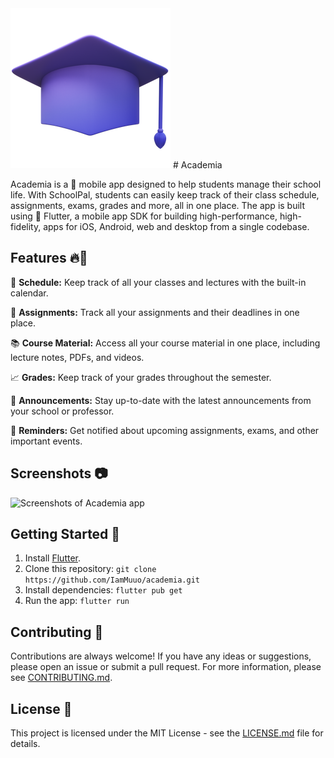 <img src="assets/icons/academia.png">
# Academia 

Academia is a 📱 mobile app designed to help students manage their school life. With SchoolPal, students can easily keep track of their class schedule, assignments, exams, grades and more, all in one place. The app is built using 🚀 Flutter, a mobile app SDK for building high-performance, high-fidelity, apps for iOS, Android, web and desktop from a single codebase. 

## Features 🔥🚀

📅 **Schedule:** Keep track of all your classes and lectures with the built-in calendar.

📝 **Assignments:** Track all your assignments and their deadlines in one place.

📚 **Course Material:** Access all your course material in one place, including lecture notes, PDFs, and videos.

📈 **Grades:** Keep track of your grades throughout the semester.

💬 **Announcements:** Stay up-to-date with the latest announcements from your school or professor.

🔔 **Reminders:** Get notified about upcoming assignments, exams, and other important events.

## Screenshots 📷

![Screenshots of Academia app](screenshots.png)

## Getting Started 🚀

1. Install [Flutter](https://flutter.dev/docs/get-started/install).
2. Clone this repository: `git clone https://github.com/IamMuuo/academia.git`
3. Install dependencies: `flutter pub get`
4. Run the app: `flutter run`

## Contributing 🤝

Contributions are always welcome! If you have any ideas or suggestions, please open an issue or submit a pull request. For more information, please see [CONTRIBUTING.md](CONTRIBUTING.md).

## License 📝

This project is licensed under the MIT License - see the [LICENSE.md](LICENSE.md) file for details.

